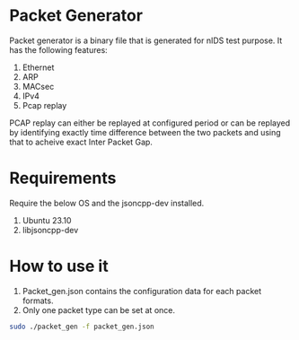 # Packet Generator

Packet generator is a binary file that is generated for nIDS test purpose. It has the following features:

1. Ethernet
2. ARP
3. MACsec
4. IPv4
5. Pcap replay

PCAP replay can either be replayed at configured period or can be replayed by identifying exactly time difference
between the two packets and using that to acheive exact Inter Packet Gap.

# Requirements

Require the below OS and the jsoncpp-dev installed.

1. Ubuntu 23.10
2. libjsoncpp-dev

# How to use it

1. Packet_gen.json contains the configuration data for each packet formats.
2. Only one packet type can be set at once.


```bash
sudo ./packet_gen -f packet_gen.json
```


